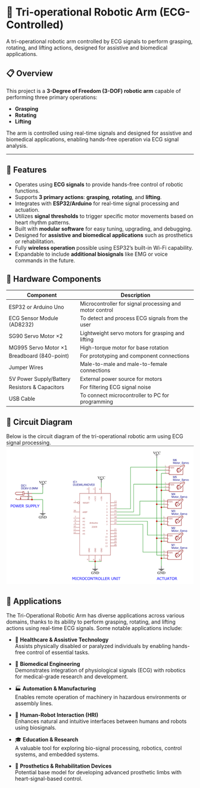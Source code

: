 # 📡 Tri-operational Robotic Arm (ECG-Controlled)
A tri-operational robotic arm controlled by ECG signals to perform grasping, rotating, and lifting actions, designed for assistive and biomedical applications.
## 📋 Overview
This project is a **3-Degree of Freedom (3-DOF) robotic arm** capable of performing three primary operations:  
- **Grasping**  
- **Rotating**  
- **Lifting**

The arm is controlled using real-time signals and designed for assistive and biomedical applications, enabling hands-free operation via ECG signal analysis.

---
## 📌 Features

- Operates using **ECG signals** to provide hands-free control of robotic functions.
- Supports **3 primary actions**: **grasping**, **rotating**, and **lifting**.
- Integrates with **ESP32/Arduino** for real-time signal processing and actuation.
- Utilizes **signal thresholds** to trigger specific motor movements based on heart rhythm patterns.
- Built with **modular software** for easy tuning, upgrading, and debugging.
- Designed for **assistive and biomedical applications** such as prosthetics or rehabilitation.
- Fully **wireless operation** possible using ESP32’s built-in Wi-Fi capability.
- Expandable to include **additional biosignals** like EMG or voice commands in the future.
## 🧰 Hardware Components

| **Component**                | **Description**                                         |
|-----------------------------|---------------------------------------------------------|
| ESP32 or Arduino Uno        | Microcontroller for signal processing and motor control |
| ECG Sensor Module (AD8232)  | To detect and process ECG signals from the user         |
| SG90 Servo Motor ×2         | Lightweight servo motors for grasping and lifting       |
| MG995 Servo Motor ×1        | High-torque motor for base rotation                     |
| Breadboard (840-point)      | For prototyping and component connections               |
| Jumper Wires                | Male-to-male and male-to-female connections             |
| 5V Power Supply/Battery     | External power source for motors                        |
| Resistors & Capacitors      | For filtering ECG signal noise                          |
| USB Cable                   | To connect microcontroller to PC for programming        |
## 🔌 Circuit Diagram
Below is the circuit diagram of the tri-operational robotic arm using ECG signal processing.
![Circuit Diagram](./circuit.png)

## 🚀 Applications

The Tri-Operational Robotic Arm has diverse applications across various domains, thanks to its ability to perform grasping, rotating, and lifting actions using real-time ECG signals. Some notable applications include:

- 🏥 **Healthcare & Assistive Technology**  
  Assists physically disabled or paralyzed individuals by enabling hands-free control of essential tasks.

- 🧪 **Biomedical Engineering**  
  Demonstrates integration of physiological signals (ECG) with robotics for medical-grade research and development.

- 🏭 **Automation & Manufacturing**  
  Enables remote operation of machinery in hazardous environments or assembly lines.

- 🤖 **Human-Robot Interaction (HRI)**  
  Enhances natural and intuitive interfaces between humans and robots using biosignals.

- 🎓 **Education & Research**  
  A valuable tool for exploring bio-signal processing, robotics, control systems, and embedded systems.

- 🧤 **Prosthetics & Rehabilitation Devices**  
  Potential base model for developing advanced prosthetic limbs with heart-signal-based control.
